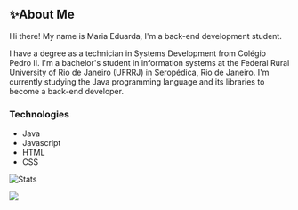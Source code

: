 ## ✨About Me

Hi there! My name is Maria Eduarda, I'm a back-end development student.

I have a degree as a technician in Systems Development from Colégio Pedro II. I'm a bachelor's student in information systems at the Federal Rural University of Rio de Janeiro (UFRRJ) in Seropédica, Rio de Janeiro. I'm currently studying the Java programming language and its libraries to become a back-end developer.

### Technologies

- Java
- Javascript
- HTML
- CSS

![Stats](https://github-readme-stats.vercel.app/api/top-langs/?username=mariamourie&theme=midnight-purple&hide_border=false&include_all_commits=true&count_private=true&layout=compact)


[![](https://visitcount.itsvg.in/api?id=mariamourie&icon=9&color=11)](https://visitcount.itsvg.in)
